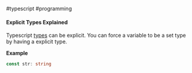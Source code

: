 #typescript #programming

#### Explicit Types Explained
Typescript [types](types.md) can be explicit.  You can force a variable to be a set type by having a explicit type.

**Example**  
```typescript
const str: string
```

